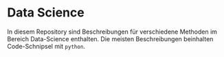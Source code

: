 # Data Science

In diesem Repository sind Beschreibungen für verschiedene Methoden im Bereich Data-Science enthalten. Die meisten Beschreibungen beinhalten Code-Schnipsel mit `python`.